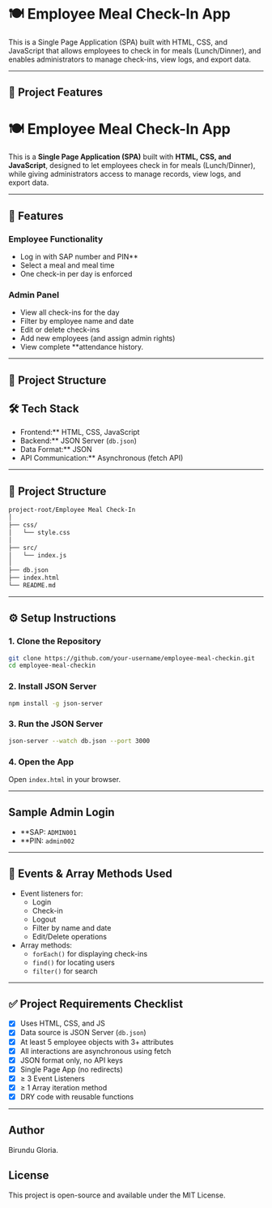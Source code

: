 # 🍽️ Employee Meal Check-In App

This is a Single Page Application (SPA) built with HTML, CSS, and JavaScript that allows employees to check in for meals (Lunch/Dinner), and enables administrators to manage check-ins, view logs, and export data.

---

## 📌 Project Features

# 🍽️ Employee Meal Check-In App

This is a **Single Page Application (SPA)** built with **HTML, CSS, and JavaScript**, designed to let employees check in for meals (Lunch/Dinner), while giving administrators access to manage records, view logs, and export data.

---

## 🚀 Features

### Employee Functionality

- Log in with SAP number and PIN**
- Select a meal and meal time
- One check-in per day is enforced

### Admin Panel

- View all check-ins for the day
- Filter by employee name and date
- Edit or delete check-ins
- Add new employees (and assign admin rights)
- View complete **attendance history.

---

## 📁 Project Structure



## 🛠️ Tech Stack

- Frontend:** HTML, CSS, JavaScript
- Backend:** JSON Server (`db.json`)
- Data Format:** JSON
- API Communication:** Asynchronous (fetch API)

---

## 🧩 Project Structure

```bash
project-root/Employee Meal Check-In
│
├── css/
│   └── style.css
│
├── src/
│   └── index.js
│
├── db.json
├── index.html
└── README.md
```

---

## ⚙️ Setup Instructions

### 1. Clone the Repository

```bash
git clone https://github.com/your-username/employee-meal-checkin.git
cd employee-meal-checkin
```

### 2. Install JSON Server 

```bash
npm install -g json-server
```

### 3. Run the JSON Server

```bash
json-server --watch db.json --port 3000
```

### 4. Open the App

Open `index.html` in your browser.

---

##  Sample Admin Login

- **SAP: `ADMIN001`
- **PIN: `admin002`

---

## 🧪 Events & Array Methods Used

- Event listeners for:
  - Login
  - Check-in
  - Logout
  - Filter by name and date
  - Edit/Delete operations
- Array methods:
  - `forEach()` for displaying check-ins
  - `find()` for locating users
  - `filter()` for search

---

## ✅ Project Requirements Checklist

- [x] Uses HTML, CSS, and JS
- [x] Data source is JSON Server (`db.json`)
- [x] At least 5 employee objects with 3+ attributes
- [x] All interactions are asynchronous using fetch
- [x] JSON format only, no API keys
- [x] Single Page App (no redirects)
- [x] ≥ 3 Event Listeners
- [x] ≥ 1 Array iteration method
- [x] DRY code with reusable functions

---

## Author

Birundu Gloria.

##  License

This project is open-source and available under the MIT License.
